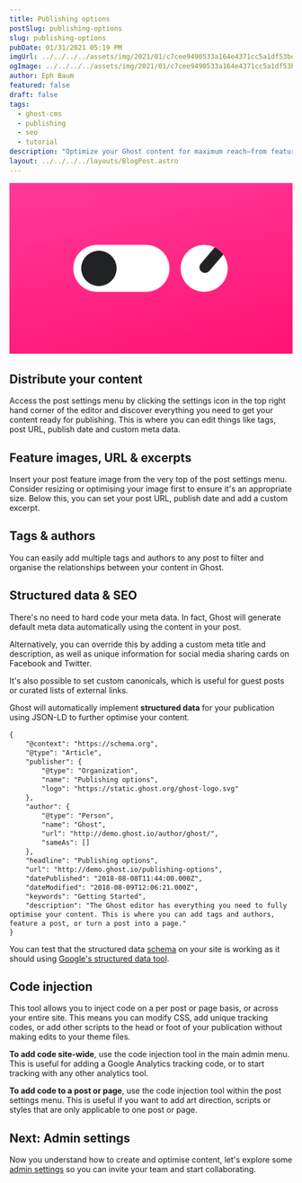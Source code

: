 ```yaml
---
title: Publishing options
postSlug: publishing-options
slug: publishing-options
pubDate: 01/31/2021 05:19 PM
imgUrl: ../../../../assets/img/2021/01/c7cee9490533a164e4371cc5a1df53befbb13ed3.png
ogImage: ../../../../assets/img/2021/01/c7cee9490533a164e4371cc5a1df53befbb13ed3.png
author: Eph Baum
featured: false
draft: false
tags:
  - ghost-cms
  - publishing
  - seo
  - tutorial
description: "Optimize your Ghost content for maximum reach—from feature images to structured data and social media cards. A complete guide to publishing options, SEO optimization, custom meta data, and the code injection tools that give you complete control over your content."
layout: ../../../../layouts/BlogPost.astro
---
```


![Featured Image](../../../../assets/img/2021/01/c7cee9490533a164e4371cc5a1df53befbb13ed3.png)

Distribute your content
-----------------------

Access the post settings menu by clicking the settings icon in the top right hand corner of the editor and discover everything you need to get your content ready for publishing. This is where you can edit things like tags, post URL, publish date and custom meta data.

Feature images, URL & excerpts
------------------------------

Insert your post feature image from the very top of the post settings menu. Consider resizing or optimising your image first to ensure it's an appropriate size. Below this, you can set your post URL, publish date and add a custom excerpt.

Tags & authors
--------------

You can easily add multiple tags and authors to any post to filter and organise the relationships between your content in Ghost.

Structured data & SEO
---------------------

There's no need to hard code your meta data. In fact, Ghost will generate default meta data automatically using the content in your post.

Alternatively, you can override this by adding a custom meta title and description, as well as unique information for social media sharing cards on Facebook and Twitter.

It's also possible to set custom canonicals, which is useful for guest posts or curated lists of external links.

Ghost will automatically implement **structured data** for your publication using JSON-LD to further optimise your content.

    {
        "@context": "https://schema.org",
        "@type": "Article",
        "publisher": {
            "@type": "Organization",
            "name": "Publishing options",
            "logo": "https://static.ghost.org/ghost-logo.svg"
        },
        "author": {
            "@type": "Person",
            "name": "Ghost",
            "url": "http://demo.ghost.io/author/ghost/",
            "sameAs": []
        },
        "headline": "Publishing options",
        "url": "http://demo.ghost.io/publishing-options",
        "datePublished": "2018-08-08T11:44:00.000Z",
        "dateModified": "2018-08-09T12:06:21.000Z",
        "keywords": "Getting Started",
        "description": "The Ghost editor has everything you need to fully optimise your content. This is where you can add tags and authors, feature a post, or turn a post into a page."
    }
        

You can test that the structured data [schema](https://schema.org/) on your site is working as it should using [Google's structured data tool](https://search.google.com/structured-data/testing-tool).

Code injection
--------------

This tool allows you to inject code on a per post or page basis, or across your entire site. This means you can modify CSS, add unique tracking codes, or add other scripts to the head or foot of your publication without making edits to your theme files.

**To add code site-wide**, use the code injection tool in the main admin menu. This is useful for adding a Google Analytics tracking code, or to start tracking with any other analytics tool.

**To add code to a post or page**, use the code injection tool within the post settings menu. This is useful if you want to add art direction, scripts or styles that are only applicable to one post or page.

Next: Admin settings
--------------------

Now you understand how to create and optimise content, let's explore some [admin settings](__GHOST_URL__/admin-settings/) so you can invite your team and start collaborating.
